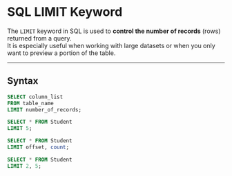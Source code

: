 # SQL LIMIT Keyword

The `LIMIT` keyword in SQL is used to **control the number of records** (rows) returned from a query.  
It is especially useful when working with large datasets or when you only want to preview a portion of the table.

---

## Syntax

```sql
SELECT column_list
FROM table_name
LIMIT number_of_records;
```

```sql
SELECT * FROM Student
LIMIT 5;
```

```sql
SELECT * FROM Student
LIMIT offset, count;
```

```sql
SELECT * FROM Student
LIMIT 2, 5;
```
